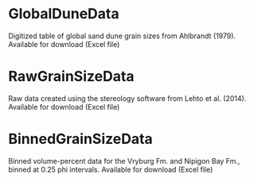 # GlobalDuneData
Digitized table of global sand dune grain sizes from Ahlbrandt (1979).
Available for download (Excel file)

# RawGrainSizeData
Raw data created using the stereology software from Lehto et al. (2014). Available for download (Excel file)

# BinnedGrainSizeData
Binned volume-percent data for the Vryburg Fm. and Nipigon Bay Fm., binned at 0.25 phi intervals.
Available for download (Excel file)
